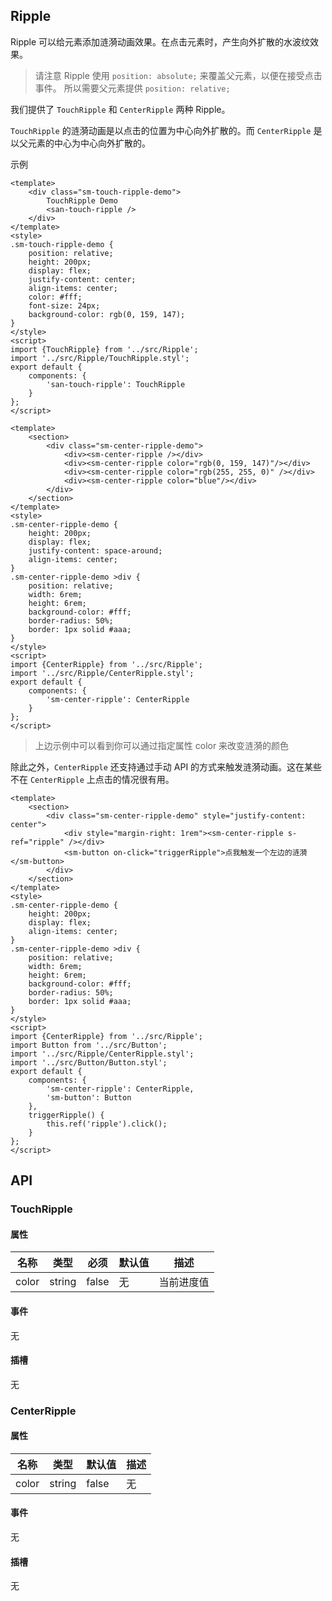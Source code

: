 ## Ripple

Ripple 可以给元素添加涟漪动画效果。在点击元素时，产生向外扩散的水波纹效果。

> 请注意 Ripple 使用 `position: absolute;` 来覆盖父元素，以便在接受点击事件。
> 所以需要父元素提供 `position: relative;`

我们提供了 `TouchRipple` 和 `CenterRipple` 两种 Ripple。

`TouchRipple` 的涟漪动画是以点击的位置为中心向外扩散的。而 `CenterRipple` 是以父元素的中心为中心向外扩散的。

示例

```san TouchRipple 的简单使用
<template>
    <div class="sm-touch-ripple-demo">
        TouchRipple Demo
        <san-touch-ripple />
    </div>
</template>
<style>
.sm-touch-ripple-demo {
    position: relative;
    height: 200px;
    display: flex;
    justify-content: center;
    align-items: center;
    color: #fff;
    font-size: 24px;
    background-color: rgb(0, 159, 147);
}
</style>
<script>
import {TouchRipple} from '../src/Ripple';
import '../src/Ripple/TouchRipple.styl';
export default {
    components: {
        'san-touch-ripple': TouchRipple
    }
};
</script>
```


```san CenterRipple 的简单使用
<template>
    <section>
        <div class="sm-center-ripple-demo">
            <div><sm-center-ripple /></div>
            <div><sm-center-ripple color="rgb(0, 159, 147)"/></div>
            <div><sm-center-ripple color="rgb(255, 255, 0)" /></div>
            <div><sm-center-ripple color="blue"/></div>
        </div>
    </section>
</template>
<style>
.sm-center-ripple-demo {
    height: 200px;
    display: flex;
    justify-content: space-around;
    align-items: center;
}
.sm-center-ripple-demo >div {
    position: relative;
    width: 6rem;
    height: 6rem;
    background-color: #fff;
    border-radius: 50%;
    border: 1px solid #aaa;
}
</style>
<script>
import {CenterRipple} from '../src/Ripple';
import '../src/Ripple/CenterRipple.styl';
export default {
    components: {
        'sm-center-ripple': CenterRipple
    }
};
</script>
```

> 上边示例中可以看到你可以通过指定属性 color 来改变涟漪的颜色

除此之外，`CenterRipple` 还支持通过手动 API 的方式来触发涟漪动画。这在某些不在 `CenterRipple` 上点击的情况很有用。

```san CenterRipple 使用 API 手动触发涟漪动画
<template>
    <section>
        <div class="sm-center-ripple-demo" style="justify-content: center">
            <div style="margin-right: 1rem"><sm-center-ripple s-ref="ripple" /></div>
            <sm-button on-click="triggerRipple">点我触发一个左边的涟漪</sm-button>
        </div>
    </section>
</template>
<style>
.sm-center-ripple-demo {
    height: 200px;
    display: flex;
    align-items: center;
}
.sm-center-ripple-demo >div {
    position: relative;
    width: 6rem;
    height: 6rem;
    background-color: #fff;
    border-radius: 50%;
    border: 1px solid #aaa;
}
</style>
<script>
import {CenterRipple} from '../src/Ripple';
import Button from '../src/Button';
import '../src/Ripple/CenterRipple.styl';
import '../src/Button/Button.styl';
export default {
    components: {
        'sm-center-ripple': CenterRipple,
        'sm-button': Button
    },
    triggerRipple() {
        this.ref('ripple').click();
    }
};
</script>
```

## API

### TouchRipple

#### 属性

| 名称 | 类型 | 必须 | 默认值 | 描述|
| --- | --- | --- | --- | --- |
| color | string | false | 无 | 当前进度值 |

#### 事件

无

#### 插槽

无

### CenterRipple

#### 属性

| 名称 | 类型 | 默认值 | 描述|
| --- | --- | --- | --- |
| color | string | false | 无 | 当前进度值 |

#### 事件

无

#### 插槽

无

